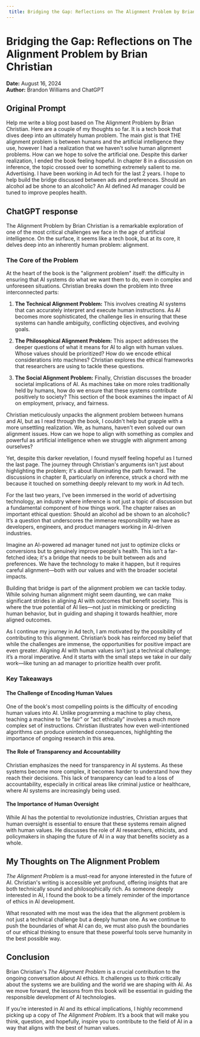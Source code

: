 ```yaml
---
 title: Bridging the Gap: Reflections on The Alignment Problem by Brian Christian
---
```


# Bridging the Gap: Reflections on The Alignment Problem by Brian Christian

**Date:** August 16, 2024  
**Author:** Brandon Williams and ChatGPT

## Original Prompt

Help me write a blog post based on The Alignment Problem by Brian Christian.  Here are a couple of my thoughts so far.  It is a tech book that dives deep into an ultimately human problem.  The main gist is that THE alignment problem is between humans and the artificial intelligence they use, however I had a realization that we haven't solve human alignment problems.  How can we hope to solve the artificial one.  Despite this darker realization, I ended the book feeling hopeful.  In chapter 8 in a discussion on inference, the topic crossed over to something extremely salient to me.  Advertising.  I have been working in Ad tech for the last 2 years.  I hope to help build the bridge discussed between ads and preferences.  Should an alcohol ad be shone to an alcoholic?  An AI defined Ad manager could be tuned to improve peoples health.

## ChatGPT response

The Alignment Problem by Brian Christian is a remarkable exploration of one of the most critical challenges we face in the age of artificial intelligence. On the surface, it seems like a tech book, but at its core, it delves deep into an inherently human problem: alignment.

### The Core of the Problem

At the heart of the book is the "alignment problem" itself: the difficulty in ensuring that AI systems do what we want them to do, even in complex and unforeseen situations. Christian breaks down the problem into three interconnected parts:

1. **The Technical Alignment Problem:** This involves creating AI systems that can accurately interpret and execute human instructions. As AI becomes more sophisticated, the challenge lies in ensuring that these systems can handle ambiguity, conflicting objectives, and evolving goals.

2. **The Philosophical Alignment Problem:** This aspect addresses the deeper questions of what it means for AI to align with human values. Whose values should be prioritized? How do we encode ethical considerations into machines? Christian explores the ethical frameworks that researchers are using to tackle these questions.

3. **The Social Alignment Problem:** Finally, Christian discusses the broader societal implications of AI. As machines take on more roles traditionally held by humans, how do we ensure that these systems contribute positively to society? This section of the book examines the impact of AI on employment, privacy, and fairness.

Christian meticulously unpacks the alignment problem between humans and AI, but as I read through the book, I couldn't help but grapple with a more unsettling realization. We, as humans, haven't even solved our own alignment issues. How can we hope to align with something as complex and powerful as artificial intelligence when we struggle with alignment among ourselves?

Yet, despite this darker revelation, I found myself feeling hopeful as I turned the last page. The journey through Christian's arguments isn't just about highlighting the problem; it's about illuminating the path forward. The discussions in chapter 8, particularly on inference, struck a chord with me because it touched on something deeply relevant to my work in Ad tech.

For the last two years, I’ve been immersed in the world of advertising technology, an industry where inference is not just a topic of discussion but a fundamental component of how things work. The chapter raises an important ethical question: Should an alcohol ad be shown to an alcoholic? It’s a question that underscores the immense responsibility we have as developers, engineers, and product managers working in AI-driven industries.

Imagine an AI-powered ad manager tuned not just to optimize clicks or conversions but to genuinely improve people's health. This isn’t a far-fetched idea; it's a bridge that needs to be built between ads and preferences. We have the technology to make it happen, but it requires careful alignment—both with our values and with the broader societal impacts.

Building that bridge is part of the alignment problem we can tackle today. While solving human alignment might seem daunting, we can make significant strides in aligning AI with outcomes that benefit society. This is where the true potential of AI lies—not just in mimicking or predicting human behavior, but in guiding and shaping it towards healthier, more aligned outcomes.

As I continue my journey in Ad tech, I am motivated by the possibility of contributing to this alignment. Christian’s book has reinforced my belief that while the challenges are immense, the opportunities for positive impact are even greater. Aligning AI with human values isn’t just a technical challenge; it’s a moral imperative. And it starts with the small steps we take in our daily work—like tuning an ad manager to prioritize health over profit.

### Key Takeaways

#### The Challenge of Encoding Human Values

One of the book's most compelling points is the difficulty of encoding human values into AI. Unlike programming a machine to play chess, teaching a machine to "be fair" or "act ethically" involves a much more complex set of instructions. Christian illustrates how even well-intentioned algorithms can produce unintended consequences, highlighting the importance of ongoing research in this area.

#### The Role of Transparency and Accountability

Christian emphasizes the need for transparency in AI systems. As these systems become more complex, it becomes harder to understand how they reach their decisions. This lack of transparency can lead to a loss of accountability, especially in critical areas like criminal justice or healthcare, where AI systems are increasingly being used.

#### The Importance of Human Oversight

While AI has the potential to revolutionize industries, Christian argues that human oversight is essential to ensure that these systems remain aligned with human values. He discusses the role of AI researchers, ethicists, and policymakers in shaping the future of AI in a way that benefits society as a whole.

## My Thoughts on The Alignment Problem

*The Alignment Problem* is a must-read for anyone interested in the future of AI. Christian's writing is accessible yet profound, offering insights that are both technically sound and philosophically rich. As someone deeply interested in AI, I found the book to be a timely reminder of the importance of ethics in AI development.

What resonated with me most was the idea that the alignment problem is not just a technical challenge but a deeply human one. As we continue to push the boundaries of what AI can do, we must also push the boundaries of our ethical thinking to ensure that these powerful tools serve humanity in the best possible way.

## Conclusion

Brian Christian's *The Alignment Problem* is a crucial contribution to the ongoing conversation about AI ethics. It challenges us to think critically about the systems we are building and the world we are shaping with AI. As we move forward, the lessons from this book will be essential in guiding the responsible development of AI technologies.

If you’re interested in AI and its ethical implications, I highly recommend picking up a copy of *The Alignment Problem*. It’s a book that will make you think, question, and hopefully, inspire you to contribute to the field of AI in a way that aligns with the best of human values.
